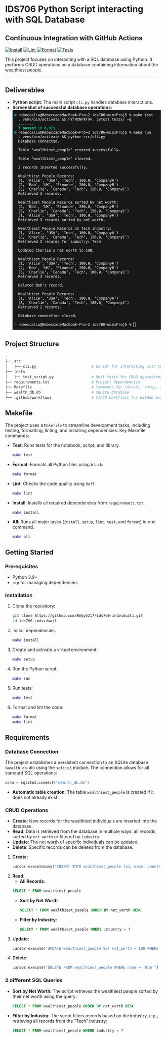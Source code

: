# IDS706 Python Script interacting with SQL Database

## Continuous Integration with GitHub Actions
[![Install](https://github.com/Reby0217/ids706-miniProj5/actions/workflows/install.yml/badge.svg)](https://github.com/Reby0217/ids706-miniProj5/actions/workflows/install.yml)
[![Lint](https://github.com/Reby0217/ids706-miniProj5/actions/workflows/lint.yml/badge.svg)](https://github.com/Reby0217/ids706-miniProj5/actions/workflows/lint.yml)
[![Format](https://github.com/Reby0217/ids706-miniProj5/actions/workflows/format.yml/badge.svg)](https://github.com/Reby0217/ids706-miniProj5/actions/workflows/format.yml)
[![Tests](https://github.com/Reby0217/ids706-miniProj5/actions/workflows/test.yml/badge.svg)](https://github.com/Reby0217/ids706-miniProj5/actions/workflows/test.yml)


This project focuses on interacting with a SQL database using Python. It performs CRUD operations on a database containing information about the wealthiest people.

---
## Deliverables
- **Python script**: The main script `cli.py` handles database interactions.
- **Screenshot of successful database operations**: 
![Log](screenshots/log.png)



## Project Structure
```bash
.
├── src
│   ├── cli.py                         # Script for interacting with the SQL database
├── tests
│   ├── test_script.py                 # Unit tests for CRUD operations
├── requirements.txt                   # Project dependencies
├── Makefile                           # Commands for install, setup, test, run, lint, and format
├── wealth_db.db                       # SQLite database
└── .github/workflows                  # CI/CD workflows for GitHub Actions
```

## Makefile

The project uses a `Makefile` to streamline development tasks, including testing, formatting, linting, and installing dependencies. Key Makefile commands:

- **Test**: Runs tests for the notebook, script, and library.
  ```bash
  make test
  ```
  
- **Format**: Formats all Python files using `black`.
  ```bash
  make format
  ```

- **Lint**: Checks the code quality using `Ruff`.
  ```bash
  make lint
  ```

- **Install**: Installs all required dependencies from `requirements.txt`.
  ```bash
  make install
  ```

- **All**: Runs all major tasks (`install`, `setup`, `lint`, `test`, and `format`) in one command.
  ```bash
  make all
  ```

## Getting Started

### Prerequisites

- Python 3.9+
- `pip` for managing dependencies

### Installation

1. Clone the repository:

   ```bash
   git clone https://github.com/Reby0217/ids706-indvidual1.git
   cd ids706-indvidual1
   ```

2. Install dependencies:

   ```bash
   make install
   ```
3. Create and activate a virtual environment:
   ```bash
   make setup
   ```

4. Run the Python script:
   ```bash
   make run
   ```

5. Run tests:
   ```bash
   make test
   ```

6. Format and lint the code:
   ```bash
   make format
   make lint
   ```

## Requirements

### Database Connection
The project establishes a persistent connection to an SQLite database (`wealth_db.db`) using the `sqlite3` module. The connection allows for all standard SQL operations:
```python
conn = sqlite3.connect("wealth_db.db")
```
- **Automatic table creation**: The table `wealthiest_people` is created if it does not already exist.

### CRUD Operations

- **Create**: New records for the wealthiest individuals are inserted into the database.
- **Read**: Data is retrieved from the database in multiple ways: all records, sorted by  `net_worth` or filtered by `industry`.
- **Update**: The net worth of specific individuals can be updated.
- **Delete**: Specific records can be deleted from the database.

1. **Create**:
   ```python
   cursor.executemany("INSERT INTO wealthiest_people (id, name, country, industry, net_worth, company) VALUES (?, ?, ?, ?, ?, ?)", people)
   ```
2. **Read**:
   - **All Records**:
   ```sql
   SELECT * FROM wealthiest_people
   ```
   - **Sort by Net Worth**:
     ```sql
     SELECT * FROM wealthiest_people ORDER BY net_worth DESC
     ```
   - **Filter by Industry**:
     ```sql
     SELECT * FROM wealthiest_people WHERE industry = ?
     ```
3. **Update**:
   ```python
   cursor.execute("UPDATE wealthiest_people SET net_worth = 180 WHERE name = 'Charlie'")
   ```
4. **Delete**:
   ```python
   cursor.execute("DELETE FROM wealthiest_people WHERE name = 'Bob'")
   ```


### 2 different SQL Queries
- **Sort by Net Worth**: The script retrieves the wealthiest people sorted by their net worth using the query:
  ```sql
  SELECT * FROM wealthiest_people ORDER BY net_worth DESC
  ```
- **Filter by Industry**: The script filters records based on the industry, e.g., retrieving all records from the "Tech" industry:
  ```sql
  SELECT * FROM wealthiest_people WHERE industry = ?
  ```